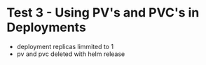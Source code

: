 # Test 3 - Using PV's and PVC's in Deployments

- deployment replicas limmited to 1
- pv and pvc deleted with helm release
